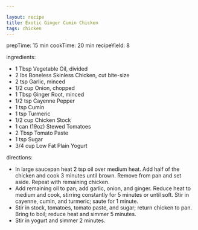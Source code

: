 ```yaml
---

layout: recipe
title: Exotic Ginger Cumin Chicken
tags: chicken
---
```



prepTime: 15 min
cookTime: 20 min
recipeYield: 8

ingredients:
- 1 Tbsp Vegetable Oil, divided
- 2 lbs Boneless Skinless Chicken, cut bite-size
- 2 tsp Garlic, minced
- 1/2 cup Onion, chopped
- 1 Tbsp Ginger Root, minced
- 1/2 tsp Cayenne Pepper
- 1 tsp Cumin
- 1 tsp Turmeric
- 1/2 cup Chicken Stock
- 1 can (19oz) Stewed Tomatoes
- 2 Tbsp Tomato Paste
- 1 tsp Sugar
- 3/4 cup Low Fat Plain Yogurt

directions:
- In large saucepan heat 2 tsp oil over medium heat.  Add half of the chicken and cook 3 minutes until brown. Remove from pan and set aside. Repeat with remaining chicken.
- Add remaining oil to pan; add garlic, onion, and ginger. Reduce heat to medium and cook, stirring constantly for 5 minutes or until soft.  Stir in cayenne, cumin, and turmeric; saute for 1 minute.
- Stir in stock, tomatoes, tomato paste, and sugar; return chicken to pan. Bring to boil; reduce heat and simmer 5 minutes.
-  Stir in yogurt and simmer 2 minutes.
